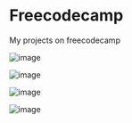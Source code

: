 # Freecodecamp
My projects on freecodecamp

![image](https://user-images.githubusercontent.com/101275024/164004257-0f39e118-ee9c-491e-b073-db4d1e2fb24a.png)


![image](https://user-images.githubusercontent.com/101275024/164186612-4205b712-62be-4145-8d89-29f76fca75e0.png)


![image](https://user-images.githubusercontent.com/101275024/164424609-914b81b8-57fa-46ae-b048-35dc4ea0b15b.png)


![image](https://user-images.githubusercontent.com/101275024/164468427-243dda38-4d39-46e7-9aac-501bfc484e92.png)
